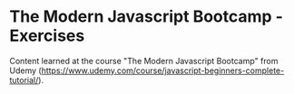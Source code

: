 # The Modern Javascript Bootcamp - Exercises

Content learned at the course "The Modern Javascript Bootcamp" from Udemy (https://www.udemy.com/course/javascript-beginners-complete-tutorial/).
